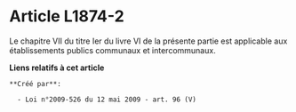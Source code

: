 # Article L1874-2

Le chapitre VII du titre Ier du livre VI de la présente partie est applicable aux établissements publics communaux et
intercommunaux.

**Liens relatifs à cet article**

	**Créé par**:

	  - Loi n°2009-526 du 12 mai 2009 - art. 96 (V)
